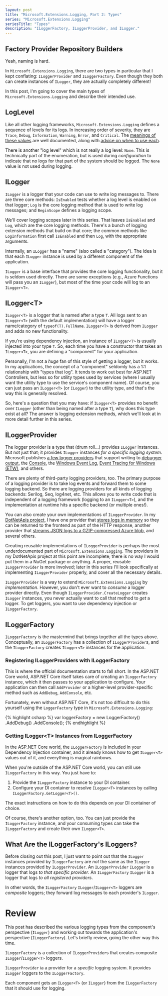```yaml
---
layout: post
title: "Microsoft.Extensions.Logging, Part 2: Types"
series: "Microsoft.Extensions.Logging"
seriesTitle: "Types"
description: "ILoggerFactory, ILoggerProvider, and ILogger."
---
```


## Factory Provider Repository Builders

Yeah, naming is hard.

In `Microsoft.Extensions.Logging`, there are two types in particular that I kept conflating: `ILoggerProvider` and `ILoggerFactory`. Even though they both can create instances of `ILogger`, they are actually completely different!

In this post, I'm going to cover the main types of `Microsoft.Extensions.Logging` and describe their intended use.

## LogLevel

Like all other logging frameworks, `Microsoft.Extensions.Logging` defines a sequence of levels for its logs. In increasing order of severity, they are `Trace`, `Debug`, `Information`, `Warning`, `Error`, and `Critical`. The [meanings of these values](https://docs.microsoft.com/en-us/dotnet/api/microsoft.extensions.logging.loglevel) are well documented, along with [advice on when to use each](https://docs.microsoft.com/en-us/aspnet/core/fundamentals/logging/#log-level).

There is another "log level" which is not really a log level: `None`. This is technically part of the enumeration, but is used during *configuration* to indicate that no logs for that part of the system should be logged. The `None` value is not used during logging.

## ILogger

`ILogger` is a logger that your code can use to write log messages to. There are three core methods: `IsEnabled` tests whether a log level is enabled on that logger; `Log` is the core logging method that is used to write log messages; and `BeginScope` defines a logging scope.

We'll cover logging scopes later in this series. That leaves `IsEnabled` and `Log`, which are the core logging methods. There's a bunch of logging extension methods that build on that core; the common methods like `LogInformation` first call `IsEnabled` and then `Log`, with the appropriate arguments.

Internally, an `ILogger` has a "name" (also called a "category"). The idea is that each `ILogger` instance is used by a different component of the application.

`ILogger` is a base interface that provides the core logging functionality, but it is seldom used directly. There are some exceptions (e.g., Azure Functions will pass you an `ILogger`), but most of the time your code will log to an `ILogger<T>`.

## ILogger&lt;T&gt;

`ILogger<T>` is a logger that is named after a type `T`. All logs sent to an `ILogger<T>` (with the default implementation) will have a logger name/category of `typeof(T).FullName`. `ILogger<T>` is derived from `ILogger` and adds no new functionality.

If you're using dependency injection, an instance of `ILogger<T>` is usually injected into your type `T`. So, each time you have a constructor that takes an `ILogger<T>`, you are defining a "component" for your application.

Personally, I'm not a *huge* fan of this style of getting a logger, but it works. In my applications, the concept of a "component" seldomly has a 1:1 relationship with "types that log". It tends to work out best for ASP.NET Controllers, but less so for utility types used by services (where I usually want the utility type to use the service's component name). Of course, you can just pass an `ILogger<T>` (or `ILogger`) to the utility type, and that's the way this is generally resolved.

So, here's a question that you may have: if `ILogger<T>` provides no benefit over `ILogger` (other than being named after a type `T`), why does this type exist at all? The answer is logging extension methods, which we'll look at in more detail further in this series.

## ILoggerProvider

The logger provider is a type that (drum roll...) provides `ILogger` instances. But not just that; it provides `ILogger` instances *for a specific logging system*. Microsoft publishes [a few logger providers](https://github.com/aspnet/Logging/tree/dev/src) that support writing to [debugger output](https://www.nuget.org/packages/Microsoft.Extensions.Logging.Debug/), the [Console](https://www.nuget.org/packages/Microsoft.Extensions.Logging.Console/), the [Windows Event Log](https://www.nuget.org/packages/Microsoft.Extensions.Logging.EventLog/), [Event Tracing for Windows (ETW)](https://www.nuget.org/packages/Microsoft.Extensions.Logging.EventSource/), and others.

There are plenty of third-party logging providers, too. The primary purpose of a logging provider is to take log events and forward them to some logging backend. So there are logging providers for all kinds of logging backends: Serilog, Seq, log4net, etc. This allows you to write code that is independent of a logging framework (logging to an `ILogger<T>`), and the implementation at runtime hits a specific backend (or multiple ones!).

You can also create your own implementations of `ILoggerProvider`. In my [DotNetApis project](https://github.com/StephenClearyApps/DotNetApis), I have one provider that [stores logs in memory](https://github.com/StephenClearyApps/DotNetApis/blob/796f146e3027a0c470717befe33457c3dfeab50c/service/DotNetApis.Common/InMemoryLoggerProvider.cs) so they can be returned to the frontend as part of the HTTP response, another provider that [streams JSON logs to a GZIP-compressed Azure blob](https://github.com/StephenClearyApps/DotNetApis/blob/796f146e3027a0c470717befe33457c3dfeab50c/service/DotNetApis.Common/JsonLoggerProvider.cs), and several others.

Creating reusable implementations of `ILoggerProvider` is perhaps the most underdocumented part of `Microsoft.Extensions.Logging`. The providers in my DotNetApis project at this point are incomplete; there is no way I would put them in a NuGet package or anything. A proper, reusable `ILoggerProvider` is more involved; later in this series I'll look specifically at implementing `ILoggerProvider` properly, and cover all the necessary details.

`ILoggerProvider` is a way to extend `Microsoft.Extensions.Logging` by *implementation*. However, you don't ever want to *consume* a logger provider directly. Even though `ILoggerProvider.CreateLogger` creates `ILogger` instances, you never actually want to call that method to *get* a logger. To get loggers, you want to use dependency injection or `ILoggerFactory`.

## ILoggerFactory

`ILoggerFactory` is the mastermind that brings together all the types above. Conceptually, an `ILoggerFactory` has a collection of `ILoggerProvider`s, and the `ILoggerFactory` creates `ILogger<T>` instances for the application.

### Registering ILoggerProviders with ILoggerFactory

This is where the official documentation starts to fall short. In the ASP.NET Core world, ASP.NET Core itself takes care of creating an `ILoggerFactory` instance, which it then passes to your application to configure. Your application can then call `AddProvider` or a higher-level provider-specific method such as `AddDebug`, `AddConsole`, etc.

Fortunately, even without ASP.NET Core, it's not too difficult to do this yourself using the `LoggerFactory` type in `Microsoft.Extensions.Logging`:

{% highlight csharp %}
var loggerFactory = new LoggerFactory()
    .AddDebug()
    .AddConsole();
{% endhighlight %}

### Getting ILogger&lt;T&gt; Instances from ILoggerFactory

In the ASP.NET Core world, the `ILoggerFactory` is included in your Dependency Injection container, and it already knows how to get `ILogger<T>` values out of it, and everything is magical rainbows.

When you're outside of the ASP.NET Core world, you can still use `ILoggerFactory` in this way. You just have to:

1. Provide the `ILoggerFactory` instance to your DI container.
2. Configure your DI container to resolve `ILogger<T>` instances by calling `ILoggerFactory.GetLogger<T>()`.

The exact instructions on how to do this depends on your DI container of choice.

Of course, there's another option, too. You can just provide the `ILoggerFactory` instance, and your consuming types can take the `ILoggerFactory` and create their own `ILogger<T>`.

## What Are the ILoggerFactory's ILoggers?

Before closing out this post, I just want to point out that the `ILogger` instances provided by `ILoggerFactory` are *not* the same as the `ILogger` instances provided by `ILoggerProvider`. An `ILoggerProvider` `ILogger` is a logger that logs *to that specific provider*. An `ILoggerFactory` `ILogger` is a logger that logs *to all registered providers*.

In other words, the `ILoggerFactory` `ILogger`/`ILogger<T>` loggers are *composite* loggers; they forward log messages to each provider's `ILogger`.

# Review

This post has described the various logging types from the component's perspective (`ILogger`) and working out towards the application's perspective (`ILoggerFactory`). Let's briefly review, going the other way this time.

`ILoggerFactory` is a collection of `ILoggerProvider`s that creates composite `ILogger`/`ILogger<T>` loggers.

`ILoggerProvider` ia a provider for a *specific* logging system. It provides `ILogger` loggers to the `ILoggerFactory`.

Each component gets an `ILogger<T>` (or `ILogger`) from the `ILoggerFactory` that it should use for logging.